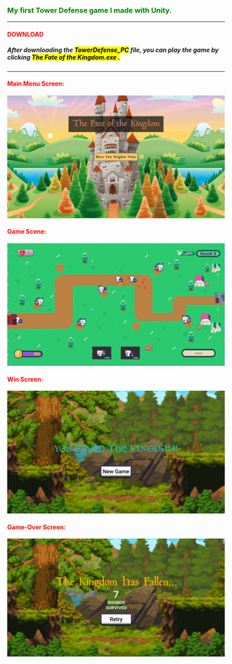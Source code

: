 <h3 style="color:green">My first Tower Defense game I made with Unity.</h3> 
<hr>
<h4 style="color:red">DOWNLOAD</h4>
<h5>After downloading the <mark><i>TowerDefense_PC</mark></i> file, you can play the game by clicking <mark><i>The Fate of the Kingdom.exe .</mark></i></h5>
<hr>
<h4 style="color:red">Main Menu Screen:</h4>

![](img/main-menu.png)

<h4 style="color:red">Game Scene:</h4>

![](img/game-scene.png)

<h4 style="color:red">Win Screen:</h4>

![](img/win-screen.png)

<h4 style="color:red">Game-Over Screen:</h4>

![](img/game-over-screen.png)
